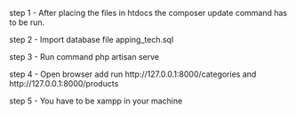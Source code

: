 <p>step 1 - After placing the files in htdocs the composer update command has to be run.</p>
<p>step 2 - Import database file apping_tech.sql</p>
<p>step 3 - Run command php artisan serve</p>
<p>step 4 - Open browser add run http://127.0.0.1:8000/categories and http://127.0.0.1:8000/products</p>
<p>step 5 - You have to be xampp in your machine</p>
